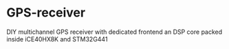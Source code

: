 # GPS-receiver
DIY multichannel GPS receiver with dedicated frontend an DSP core packed inside iCE40HX8K and STM32G441
